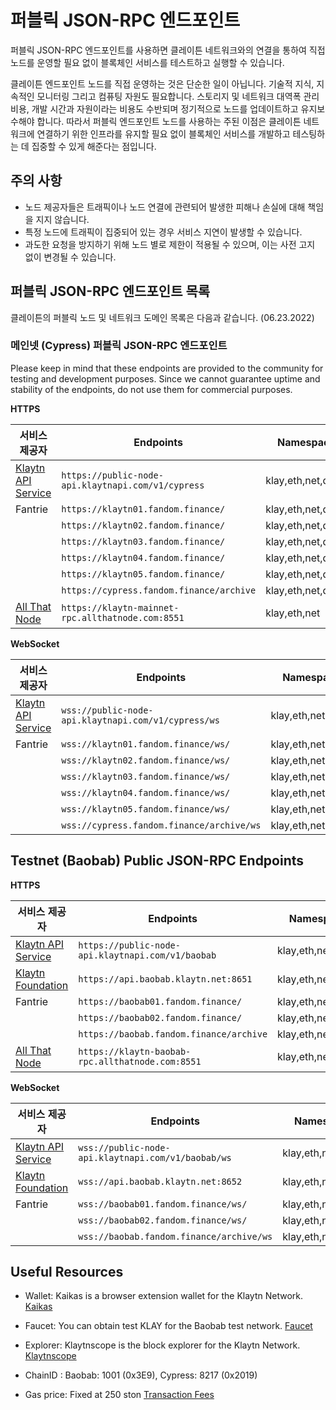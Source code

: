 # 퍼블릭 JSON-RPC 엔드포인트

퍼블릭 JSON-RPC 엔드포인트를 사용하면 클레이튼 네트워크와의 연결을 통하여 직접 노드를 운영할 필요 없이 블록체인 서비스를 테스트하고 실행할 수 있습니다.

클레이튼 엔드포인트 노드를 직접 운영하는 것은 단순한 일이 아닙니다. 기술적 지식, 지속적인 모니터링 그리고 컴퓨팅 자원도 필요합니다. 스토리지 및 네트워크 대역폭 관리 비용, 개발 시간과 자원이라는 비용도 수반되며 정기적으로 노드를 업데이트하고 유지보수해야 합니다. 따라서 퍼블릭 엔드포인트 노드를 사용하는 주된 이점은 클레이튼 네트워크에 연결하기 위한 인프라를 유지할 필요 없이 블록체인 서비스를 개발하고 테스팅하는 데 집중할 수 있게 해준다는 점입니다.

## 주의 사항

- 노드 제공자들은 트래픽이나 노드 연결에 관련되어 발생한 피해나 손실에 대해 책임을 지지 않습니다.
- 특정 노드에 트래픽이 집중되어 있는 경우 서비스 지연이 발생할 수 있습니다.
- 과도한 요청을 방지하기 위해 노드 별로 제한이 적용될 수 있으며, 이는 사전 고지 없이 변경될 수 있습니다.

## 퍼블릭 JSON-RPC 엔드포인트 목록

클레이튼의 퍼블릭 노드 및 네트워크 도메인 목록은 다음과 같습니다. (06.23.2022)

### 메인넷 (Cypress) 퍼블릭 JSON-RPC 엔드포인트

Please keep in mind that these endpoints are provided to the community for testing and development purposes. Since we cannot guarantee uptime and stability of the endpoints, do not use them for commercial purposes.

**HTTPS**

| 서비스 제공자                                          | Endpoints                                          | Namespaces         | 타입      |
| ------------------------------------------------ | -------------------------------------------------- | ------------------ | ------- |
| [Klaytn API Service](https://www.klaytnapi.com/) | `https://public-node-api.klaytnapi.com/v1/cypress` | klay,eth,net,debug | Full    |
| Fantrie                                          | `https://klaytn01.fandom.finance/`                 | klay,eth,net,debug | Full    |
|                                                  | `https://klaytn02.fandom.finance/`                 | klay,eth,net,debug | Full    |
|                                                  | `https://klaytn03.fandom.finance/`                 | klay,eth,net,debug | Full    |
|                                                  | `https://klaytn04.fandom.finance/`                 | klay,eth,net,debug | Full    |
|                                                  | `https://klaytn05.fandom.finance/`                 | klay,eth,net,debug | Full    |
|                                                  | `https://cypress.fandom.finance/archive`           | klay,eth,net,debug | Archive |
| [All That Node](www.allthatnode.com)             | `https://klaytn-mainnet-rpc.allthatnode.com:8551`  | klay,eth,net       | Full    |

**WebSocket**

| 서비스 제공자                                          | Endpoints                                           | Namespaces         | 타입      |
| ------------------------------------------------ | --------------------------------------------------- | ------------------ | ------- |
| [Klaytn API Service](https://www.klaytnapi.com/) | `wss://public-node-api.klaytnapi.com/v1/cypress/ws` | klay,eth,net,debug | Full    |
| Fantrie                                          | `wss://klaytn01.fandom.finance/ws/`                 | klay,eth,net,debug | Full    |
|                                                  | `wss://klaytn02.fandom.finance/ws/`                 | klay,eth,net,debug | Full    |
|                                                  | `wss://klaytn03.fandom.finance/ws/`                 | klay,eth,net,debug | Full    |
|                                                  | `wss://klaytn04.fandom.finance/ws/`                 | klay,eth,net,debug | Full    |
|                                                  | `wss://klaytn05.fandom.finance/ws/`                 | klay,eth,net,debug | Full    |
|                                                  | `wss://cypress.fandom.finance/archive/ws`           | klay,eth,net,debug | Archive |


## Testnet (Baobab) Public JSON-RPC Endpoints

**HTTPS**

| 서비스 제공자                                            | Endpoints                                         | Namespaces         | 타입      |
| -------------------------------------------------- | ------------------------------------------------- | ------------------ | ------- |
| [Klaytn API Service](https://www.klaytnapi.com/)   | `https://public-node-api.klaytnapi.com/v1/baobab` | klay,eth,net,debug | Full    |
| [Klaytn Foundation](https://www.klaytn.foundation) | `https://api.baobab.klaytn.net:8651`              | klay,eth,net       | Full    |
| Fantrie                                            | `https://baobab01.fandom.finance/`                | klay,eth,net,debug | Full    |
|                                                    | `https://baobab02.fandom.finance/`                | klay,eth,net,debug | Full    |
|                                                    | `https://baobab.fandom.finance/archive`           | klay,eth,net,debug | Archive |
| [All That Node](www.allthatnode.com)               | `https://klaytn-baobab-rpc.allthatnode.com:8551`  | klay,eth,net       | Full    |

**WebSocket**

| 서비스 제공자                                            | Endpoints                                          | Namespaces         | 타입      |
| -------------------------------------------------- | -------------------------------------------------- | ------------------ | ------- |
| [Klaytn API Service](https://www.klaytnapi.com/)   | `wss://public-node-api.klaytnapi.com/v1/baobab/ws` | klay,eth,net,debug | Full    |
| [Klaytn Foundation](https://www.klaytn.foundation) | `wss://api.baobab.klaytn.net:8652`                 | klay,eth,net       | Full    |
| Fantrie                                            | `wss://baobab01.fandom.finance/ws/`                | klay,eth,net,debug | Full    |
|                                                    | `wss://baobab02.fandom.finance/ws/`                | klay,eth,net,debug | Full    |
|                                                    | `wss://baobab.fandom.finance/archive/ws`           | klay,eth,net,debug | Archive |

## Useful Resources

- Wallet: Kaikas is a browser extension wallet for the Klaytn Network. [Kaikas](https://docs.klaytn.foundation/dapp/developer-tools/kaikas)

- Faucet: You can obtain test KLAY for the Baobab test network. [Faucet](https://docs.klaytn.foundation/dapp/developer-tools/klaytn-wallet#how-to-receive-baobab-testnet-klay)

- Explorer: Klaytnscope is the block explorer for the Klaytn Network. [Klaytnscope](https://docs.klaytn.foundation/dapp/developer-tools/klaytnscope)

- ChainID : Baobab: 1001 (0x3E9), Cypress: 8217 (0x2019)

- Gas price: Fixed at 250 ston [Transaction Fees](https://docs.klaytn.com/klaytn/design/transaction-fees)

